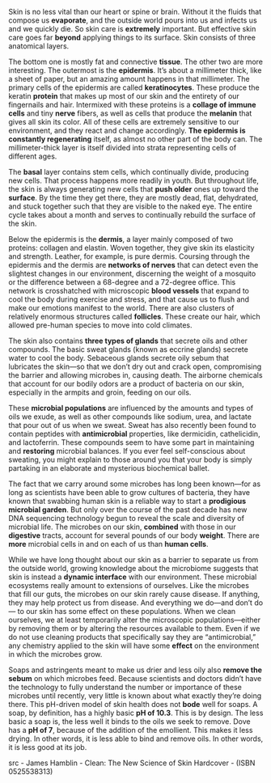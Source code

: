 Skin is no less vital than our heart or spine or brain. Without it the fluids that compose us **evaporate**, and the outside world pours into us and infects us and we quickly die. So skin care is **extremely** important. But effective skin care goes far **beyond** applying things to its surface. Skin consists of three anatomical layers.  

The bottom one is mostly fat and connective **tissue**. The other two are more interesting. The outermost is the **epidermis**. It’s about a millimeter thick, like a sheet of paper, but an amazing amount happens in that millimeter. The primary cells of the epidermis are called **keratinocytes**. These produce the keratin **protein** that makes up most of our skin and the entirety of our fingernails and hair. Intermixed with these proteins is a **collage of immune cells** and tiny **nerve** fibers, as well as cells that produce the **melanin** that gives all skin its color. All of these cells are extremely sensitive to our environment, and they react and change accordingly. **The epidermis is constantly regenerating** itself, as almost no other part of the body can. The millimeter-thick layer is itself divided into strata representing cells of different ages.  

The **basal** layer contains stem cells, which continually divide, producing new cells. That process happens more readily in youth. But throughout life, the skin is always generating new cells that **push older** ones up toward the **surface**. By the time they get there, they are mostly dead, flat, dehydrated, and stuck together such that they are visible to the naked eye. The entire cycle takes about a month and serves to continually rebuild the surface of the skin.  

Below the epidermis is the **dermis**, a layer mainly composed of two proteins: collagen and elastin. Woven together, they give skin its elasticity and strength. Leather, for example, is pure dermis. Coursing through the epidermis and the dermis are **networks of nerves** that can detect even the slightest changes in our environment, discerning the weight of a mosquito or the difference between a 68-degree and a 72-degree office. This network is crosshatched with microscopic **blood vessels** that expand to cool the body during exercise and stress, and that cause us to flush and make our emotions manifest to the world. There are also clusters of relatively enormous structures called **follicles**. These create our hair, which allowed pre-human species to move into cold climates.  

The skin also contains **three types of glands** that secrete oils and other compounds. The basic sweat glands (known as eccrine glands) secrete water to cool the body. Sebaceous glands secrete oily sebum that lubricates the skin—so that we don’t dry out and crack open, compromising the barrier and allowing microbes in, causing death. The airborne chemicals that account for our bodily odors are a product of bacteria on our skin, especially in the armpits and groin, feeding on our oils.  

These **microbial populations** are influenced by the amounts and types of oils we exude, as well as other compounds like sodium, urea, and lactate that pour out of us when we sweat. Sweat has also recently been found to contain peptides with **antimicrobial** properties, like dermicidin, cathelicidin, and lactoferrin. These compounds seem to have some part in maintaining and **restoring** microbial balances. If you ever feel self-conscious about sweating, you might explain to those around you that your body is simply partaking in an elaborate and mysterious biochemical ballet.  

The fact that we carry around some microbes has long been known—for as long as scientists have been able to grow cultures of bacteria, they have known that swabbing human skin is a reliable way to start a **prodigious microbial garden**. But only over the course of the past decade has new DNA sequencing technology begun to reveal the scale and diversity of microbial life. The microbes on our skin, **combined** with those in our **digestive** tracts, account for several pounds of our body **weight**. There are **more** microbial cells in and on each of us than **human cells**.  

While we have long thought about our skin as a barrier to separate us from the outside world, growing knowledge about the microbiome suggests that skin is instead a **dynamic interface** with our environment. These microbial ecosystems really amount to extensions of ourselves. Like the microbes that fill our guts, the microbes on our skin rarely cause disease. If anything, they may help protect us from disease. And everything we do—and don’t do— to our skin has some effect on these populations. When we clean ourselves, we at least temporarily alter the microscopic populations—either by removing them or by altering the resources available to them. Even if we do not use cleaning products that specifically say they are “antimicrobial,” any chemistry applied to the skin will have some **effect** on the environment in which the microbes grow.  

Soaps and astringents meant to make us drier and less oily also **remove the sebum** on which microbes feed. Because scientists and doctors didn’t have the technology to fully understand the number or importance of these microbes until recently, very little is known about what exactly they’re doing there. This pH-driven model of skin health does not **bode** well for soaps. A soap, by definition, has a highly basic **pH of 10.3**. This is by design. The less basic a soap is, the less well it binds to the oils we seek to remove. Dove has a **pH of 7**, because of the addition of the emollient. This makes it less drying. In other words, it is less able to bind and remove oils. In other words, it is less good at its job.


src - James Hamblin - Clean: The New Science of Skin Hardcover - (ISBN 0525538313)